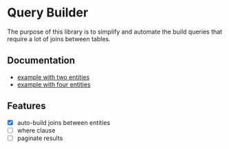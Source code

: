 # Query Builder

The purpose of this library is to simplify and automate the build queries that
require a lot of joins between tables.

## Documentation

 - [example with two entities][1]
 - [example with four entities][2]

[1]: doc/two-entities.md
[2]: doc/four-entities.md

## Features

 - [x] auto-build joins between entities
 - [ ] where clause
 - [ ] paginate results
